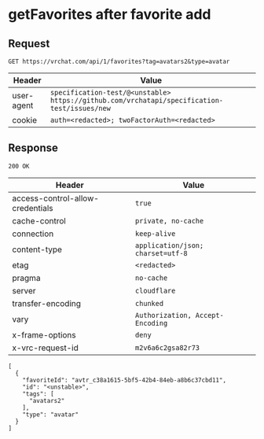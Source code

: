 # getFavorites after favorite add

## Request
`GET https://vrchat.com/api/1/favorites?tag=avatars2&type=avatar`

| Header | Value |
| ------ | ----- |
| user-agent | `specification-test/@<unstable> https://github.com/vrchatapi/specification-test/issues/new` |
| cookie | `auth=<redacted>; twoFactorAuth=<redacted>` |


## Response
`200 OK`

| Header | Value |
| ------ | ----- |
| access-control-allow-credentials | `true` |
| cache-control | `private, no-cache` |
| connection | `keep-alive` |
| content-type | `application/json; charset=utf-8` |
| etag | `<redacted>` |
| pragma | `no-cache` |
| server | `cloudflare` |
| transfer-encoding | `chunked` |
| vary | `Authorization, Accept-Encoding` |
| x-frame-options | `deny` |
| x-vrc-request-id | `m2v6a6c2gsa82r73` |

```jsonc
[
  {
    "favoriteId": "avtr_c38a1615-5bf5-42b4-84eb-a8b6c37cbd11",
    "id": "<unstable>",
    "tags": [
      "avatars2"
    ],
    "type": "avatar"
  }
]
```
